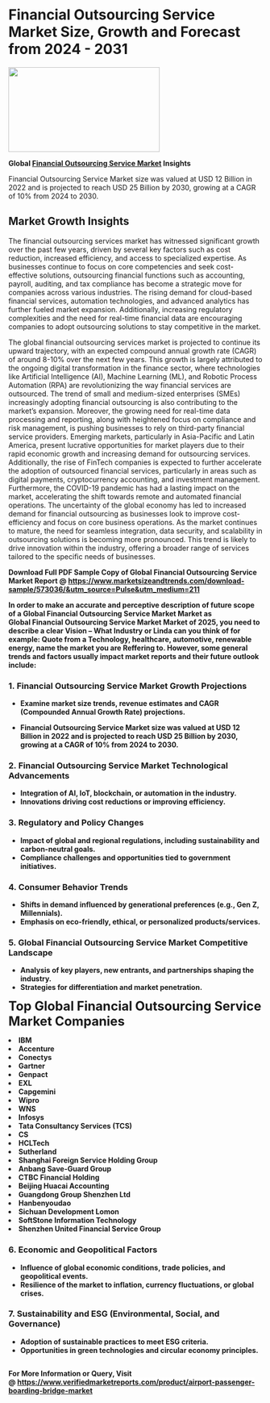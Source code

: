 <H1>Financial Outsourcing Service Market Size, Growth and Forecast from 2024 - 2031</H1><img class="aligncenter size-medium wp-image-584254" src="https://thirdeyenews.in/wp-content/uploads/2024/09/Global-Market-Research-300x168.jpeg" alt="" width="300" height="168" /><p><strong>Global&nbsp;<a href="https://www.marketsizeandtrends.com/download-sample/573036/&amp;utm_source=Pulse&amp;utm_medium=211">Financial Outsourcing Service Market</a> Insights</strong></p><p>Financial Outsourcing Service Market size was valued at USD 12 Billion in 2022 and is projected to reach USD 25 Billion by 2030, growing at a CAGR of 10% from 2024 to 2030.</p><p><h2>Market Growth Insights</h2> <p>The financial outsourcing services market has witnessed significant growth over the past few years, driven by several key factors such as cost reduction, increased efficiency, and access to specialized expertise. As businesses continue to focus on core competencies and seek cost-effective solutions, outsourcing financial functions such as accounting, payroll, auditing, and tax compliance has become a strategic move for companies across various industries. The rising demand for cloud-based financial services, automation technologies, and advanced analytics has further fueled market expansion. Additionally, increasing regulatory complexities and the need for real-time financial data are encouraging companies to adopt outsourcing solutions to stay competitive in the market.</p> <p><strong></strong></p> <p>The global financial outsourcing services market is projected to continue its upward trajectory, with an expected compound annual growth rate (CAGR) of around 8-10% over the next few years. This growth is largely attributed to the ongoing digital transformation in the finance sector, where technologies like Artificial Intelligence (AI), Machine Learning (ML), and Robotic Process Automation (RPA) are revolutionizing the way financial services are outsourced. The trend of small and medium-sized enterprises (SMEs) increasingly adopting financial outsourcing is also contributing to the market’s expansion. Moreover, the growing need for real-time data processing and reporting, along with heightened focus on compliance and risk management, is pushing businesses to rely on third-party financial service providers. Emerging markets, particularly in Asia-Pacific and Latin America, present lucrative opportunities for market players due to their rapid economic growth and increasing demand for outsourcing services. Additionally, the rise of FinTech companies is expected to further accelerate the adoption of outsourced financial services, particularly in areas such as digital payments, cryptocurrency accounting, and investment management. Furthermore, the COVID-19 pandemic has had a lasting impact on the market, accelerating the shift towards remote and automated financial operations. The uncertainty of the global economy has led to increased demand for financial outsourcing as businesses look to improve cost-efficiency and focus on core business operations. As the market continues to mature, the need for seamless integration, data security, and scalability in outsourcing solutions is becoming more pronounced. This trend is likely to drive innovation within the industry, offering a broader range of services tailored to the specific needs of businesses. <p><strong></p><p><span class=""><strong>Download Full PDF Sample Copy of Global Financial Outsourcing Service Market Report</strong> @ <a href="https://www.marketsizeandtrends.com/download-sample/573036/&amp;utm_source=Pulse&amp;utm_medium=211" target="_blank">https://www.marketsizeandtrends.com/download-sample/573036/&amp;utm_source=Pulse&amp;utm_medium=211</a></span></p><p>In order to make an accurate and perceptive description of future scope of a Global&nbsp;Financial Outsourcing Service Market Market as Global&nbsp;Financial Outsourcing Service Market Market of 2025, you need to describe a clear Vision &ndash; What Industry or Linda can you think of for example: Quote from a Technology, healthcare, automotive, renewable energy, name the market you are Reffering to. However, some general trends and factors usually impact market reports and their future outlook include:</p><h3>1.&nbsp;<strong>Financial Outsourcing Service Market Growth Projections</strong></h3><ul><li>Examine market size trends, revenue estimates and CAGR (Compounded Annual Growth Rate) projections.</li><li><p>Financial Outsourcing Service Market size was valued at USD 12 Billion in 2022 and is projected to reach USD 25 Billion by 2030, growing at a CAGR of 10% from 2024 to 2030.</p></li></ul><h3>2.&nbsp;<strong>Financial Outsourcing Service Market Technological Advancements</strong></h3><ul><li>Integration of AI, IoT, blockchain, or automation in the industry.</li><li>Innovations driving cost reductions or improving efficiency.</li></ul><h3>3.&nbsp;<strong>Regulatory and Policy Changes</strong></h3><ul><li>Impact of global and regional regulations, including sustainability and carbon-neutral goals.</li><li>Compliance challenges and opportunities tied to government initiatives.</li></ul><h3>4.&nbsp;<strong>Consumer Behavior Trends</strong></h3><ul><li>Shifts in demand influenced by generational preferences (e.g., Gen Z, Millennials).</li><li>Emphasis on eco-friendly, ethical, or personalized products/services.</li></ul><h3>5.&nbsp;<strong>Global Financial Outsourcing Service Market Competitive Landscape</strong></h3><ul><li>Analysis of key players, new entrants, and partnerships shaping the industry.</li><li>Strategies for differentiation and market penetration.</li></ul><p data-pm-slice="1 1 []"><span style="color: inherit; font-family: inherit; font-size: 25px;">Top Global Financial Outsourcing Service Market Companies</span></p><div class="" data-test-id=""><p><li>IBM</li><li> Accenture</li><li> Conectys</li><li> Gartner</li><li> Genpact</li><li> EXL</li><li> Capgemini</li><li> Wipro</li><li> WNS</li><li> Infosys</li><li> Tata Consultancy Services (TCS)</li><li> CS</li><li> HCLTech</li><li> Sutherland</li><li> Shanghai Foreign Service Holding Group</li><li> Anbang Save-Guard Group</li><li> CTBC Financial Holding</li><li> Beijing Huacai Accounting</li><li> Guangdong Group Shenzhen Ltd</li><li> Hanbenyoudao</li><li> Sichuan Development Lomon</li><li> SoftStone Information Technology</li><li> Shenzhen United Financial Service Group</li></p></div><h3>6.&nbsp;<strong>Economic and Geopolitical Factors</strong></h3><ul><li>Influence of global economic conditions, trade policies, and geopolitical events.</li><li>Resilience of the market to inflation, currency fluctuations, or global crises.</li></ul><h3>7.&nbsp;<strong>Sustainability and ESG (Environmental, Social, and Governance)</strong></h3><ul><li>Adoption of sustainable practices to meet ESG criteria.</li><li>Opportunities in green technologies and circular economy principles.</li></ul><h2><strong style="font-size: 14px;">For More Information or Query, Visit @&nbsp;</strong><a style="background-color: #ffffff; font-size: 14px;" href="https://www.marketsizeandtrends.com/report/financial-outsourcing-service-market/" target="_blank">https://www.verifiedmarketreports.com/product/airport-passenger-boarding-bridge-market</a></h2>
